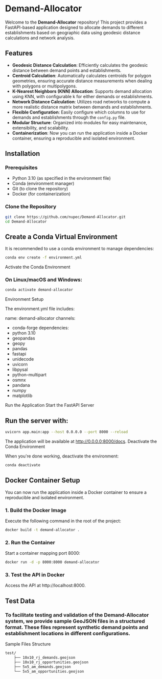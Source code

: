 # Demand-Allocator

Welcome to the **Demand-Allocator** repository! This project provides a FastAPI-based application designed to allocate demands to different establishments based on geographic data using geodesic distance calculations and network analysis.

## Features

- **Geodesic Distance Calculation**: Efficiently calculates the geodesic distance between demand points and establishments.
- **Centroid Calculation**: Automatically calculates centroids for polygon geometries, ensuring accurate distance measurements when dealing with polygons or multipolygons.
- **K-Nearest Neighbors (KNN) Allocation**: Supports demand allocation using KNN, with configurable k for either demands or establishments.
- **Network Distance Calculation**: Utilizes road networks to compute a more realistic distance matrix between demands and establishments.
- **Flexible Configuration**: Easily configure which columns to use for demands and establishments through the `config.py` file.
- **Modular Structure**: Organized into modules for easy maintenance, extensibility, and scalability.
- **Containerization**: Now you can run the application inside a Docker container, ensuring a reproducible and isolated environment.

## Installation

### Prerequisites

- Python 3.10 (as specified in the environment file)
- Conda (environment manager)
- Git (to clone the repository)
- Docker (for containerization)

### Clone the Repository

```bash
git clone https://github.com/nupec/Demand-Allocator.git
cd Demand-Allocator
```
## Create a Conda Virtual Environment

It is recommended to use a conda environment to manage dependencies:
```bash
conda env create -f environment.yml
```
Activate the Conda Environment

### On Linux/macOS and Windows:
```bash
conda activate demand-allocator
```
Environment Setup

The environment.yml file includes:

name: demand-allocator
channels:
  - conda-forge
dependencies:
  - python 3.10
  - geopandas
  - geopy
  - pandas
  - fastapi
  - unidecode
  - uvicorn
  - libpysal
  - python-multipart
  - osmnx
  - pandana
  - numpy
  - matplotlib

Run the Application
Start the FastAPI Server

## Run the server with:
```bash
uvicorn app.main:app --host 0.0.0.0 --port 8000 --reload
```

The application will be available at http://0.0.0.0:8000/docs.
Deactivate the Conda Environment

When you're done working, deactivate the environment:
```bash
conda deactivate
```
## Docker Container Setup

You can now run the application inside a Docker container to ensure a reproducible and isolated environment.

### 1. Build the Docker Image

Execute the following command in the root of the project:
```bash
docker build -t demand-allocator .
```
### 2. Run the Container

Start a container mapping port 8000:
```bash
docker run -d -p 8000:8000 demand-allocator
```
### 3. Test the API in Docker

Access the API at http://localhost:8000.

## Test Data

### To facilitate testing and validation of the Demand-Allocator system, we provide sample GeoJSON files in a structured format. These files represent synthetic demand points and establishment locations in different configurations.
Sample Files Structure

```bash
test/
    ├── 10x10_rj_demands.geojson
    ├── 10x10_rj_opportunities.geojson
    ├── 5x5_am_demands.geojson
    └── 5x5_am_opportunities.geojson

